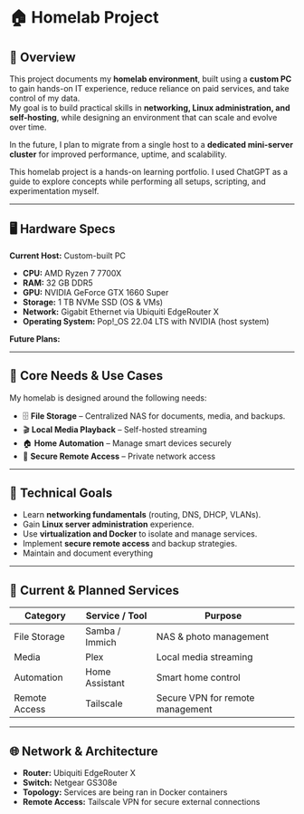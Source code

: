 # 🏠 Homelab Project

## 🧭 Overview
This project documents my **homelab environment**, built using a **custom PC** to gain hands-on IT experience, reduce reliance on paid services, and take control of my data.  
My goal is to build practical skills in **networking, Linux administration, and self-hosting**, while designing an environment that can scale and evolve over time.  

In the future, I plan to migrate from a single host to a **dedicated mini-server cluster** for improved performance, uptime, and scalability.

This homelab project is a hands-on learning portfolio. I used ChatGPT as a guide to explore concepts while performing all setups, scripting, and experimentation myself.

---

## 🖥️ Hardware Specs
**Current Host:** Custom-built PC  
- **CPU:** AMD Ryzen 7 7700X  
- **RAM:** 32 GB DDR5  
- **GPU:** NVIDIA GeForce GTX 1660 Super  
- **Storage:** 1 TB NVMe SSD (OS & VMs)  
- **Network:** Gigabit Ethernet via Ubiquiti EdgeRouter X  
- **Operating System:** Pop!_OS 22.04 LTS with NVIDIA (host system)

**Future Plans:**  


---

## 🎯 Core Needs & Use Cases
My homelab is designed around the following needs:
- 🗄️ **File Storage** – Centralized NAS for documents, media, and backups.  
- 🎬 **Local Media Playback** – Self-hosted streaming 
- 🏠 **Home Automation** – Manage smart devices securely  
- 🔐 **Secure Remote Access** – Private network access 

---

## 🧱 Technical Goals
- Learn **networking fundamentals** (routing, DNS, DHCP, VLANs).  
- Gain **Linux server administration** experience.  
- Use **virtualization and Docker** to isolate and manage services.  
- Implement **secure remote access** and backup strategies.  
- Maintain and document everything 

---

## 🧰 Current & Planned Services
| Category | Service / Tool | Purpose |
|-----------|----------------|----------|
| File Storage | Samba / Immich | NAS & photo management |
| Media | Plex | Local media streaming |
| Automation | Home Assistant | Smart home control |
| Remote Access | Tailscale | Secure VPN for remote management |

---

## 🌐 Network & Architecture
- **Router:** Ubiquiti EdgeRouter X 
- **Switch:** Netgear GS308e
- **Topology:** Services are being ran in Docker containers  
- **Remote Access:** Tailscale VPN for secure external connections  
